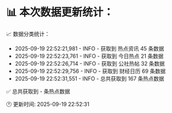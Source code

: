 📊 本次数据更新统计：
==========================

📈 数据分类统计：
- 2025-09-19 22:52:21,981 - INFO - 获取到 热点资讯 45 条数据
- 2025-09-19 22:52:23,761 - INFO - 获取到 今日热点 21 条数据
- 2025-09-19 22:52:26,714 - INFO - 获取到 公社热帖 32 条数据
- 2025-09-19 22:52:29,756 - INFO - 获取到 财经日历 69 条数据
- 2025-09-19 22:52:31,551 - INFO - 总共获取到 167 条热点数据

✅ 总共获取到 - 条热点数据

🕐 更新时间: 2025-09-19 22:52:31
